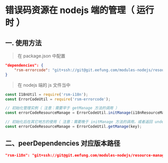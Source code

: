 # 错误码资源在 nodejs 端的管理（ 运行时 ）

## 一. 使用方法

>在 package.json 中配置

```json
"dependencies": {
    "rsm-errorcode": "git+ssh://git@git.eefung.com/modules-nodejs/resource-manage-errorcode.git#semver:1.*"
}
```

>在 nodejs 端的 js 文件当中

```js
const I18nUtil = require('rsm-i18n');
const ErrorCodeUtil = require('rsm-errorcode');

// 初始化管理实例（ 注意：需要早于 getManage 方法的调用 ）
const errorCodeResourceManage = ErrorCodeUtil.initManage(i18nResourceManage, config, key);

// 初始化后在其它地方的使用（ 注意：需要晚于 initManage 方法的调用，或者返回 undefined ）
const errorCodeResourceManage = ErrorCodeUtil.getManage(key);
```

## 二、peerDependencies 对应版本路径

```json
"rsm-i18n": "git+ssh://git@git.eefung.com/modules-nodejs/resource-manage-i18n.git#semver:1.*"
```
